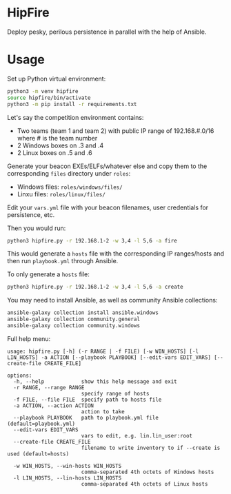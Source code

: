 # HipFire
Deploy pesky, perilous persistence in parallel with the help of Ansible.

# Usage

Set up Python virtual environment:

```bash
python3 -m venv hipfire
source hipfire/bin/activate
python3 -m pip install -r requirements.txt
```

Let's say the competition environment contains:

- Two teams (team 1 and team 2) with public IP range of 192.168.#.0/16 where # is the team number
- 2 Windows boxes on .3 and .4
- 2 Linux boxes on .5 and .6

Generate your beacon EXEs/ELFs/whatever else and copy them to the corresponding `files` directory under `roles`:
- Windows files: `roles/windows/files/`
- Linxu files: `roles/linux/files/`

Edit your `vars.yml` file with your beacon filenames, user credentials for persistence, etc.

Then you would run:

```bash
python3 hipfire.py -r 192.168.1-2 -w 3,4 -l 5,6 -a fire
```

This would generate a `hosts` file with the corresponding IP ranges/hosts and then run `playbook.yml` through Ansible.

To only generate a `hosts` file:

```bash
python3 hipfire.py -r 192.168.1-2 -w 3,4 -l 5,6 -a create
```

You may need to install Ansible, as well as community Ansible collections:
```bash
ansible-galaxy collection install ansible.windows
ansible-galaxy collection community.general
ansible-galaxy collection community.windows
```

Full help menu:

```
usage: hipfire.py [-h] (-r RANGE | -f FILE) [-w WIN_HOSTS] [-l LIN_HOSTS] -a ACTION [--playbook PLAYBOOK] [--edit-vars EDIT_VARS] [--create-file CREATE_FILE]

options:
  -h, --help            show this help message and exit
  -r RANGE, --range RANGE
                        specify range of hosts
  -f FILE, --file FILE  specify path to hosts file
  -a ACTION, --action ACTION
                        action to take
  --playbook PLAYBOOK   path to playbook.yml file (default=playbook.yml)
  --edit-vars EDIT_VARS
                        vars to edit, e.g. lin.lin_user:root
  --create-file CREATE_FILE
                        filename to write inventory to if --create is used (default=hosts)

  -w WIN_HOSTS, --win-hosts WIN_HOSTS
                        comma-separated 4th octets of Windows hosts
  -l LIN_HOSTS, --lin-hosts LIN_HOSTS
                        comma-separated 4th octets of Linux hosts
```
